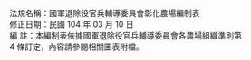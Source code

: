 法規名稱：國軍退除役官兵輔導委員會彰化農場編制表  
修正日期：民國 104 年 03 月 10 日  
編 註：本編制表依據國軍退除役官兵輔導委員會各農場組織準則第  
4 條訂定，內容請參閱相關圖表附檔。  


